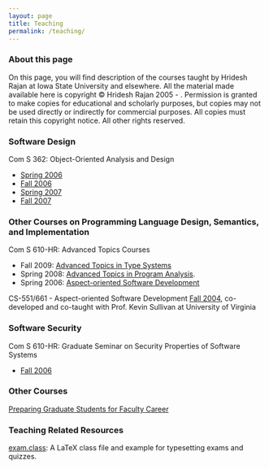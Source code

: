 ```yaml
---
layout: page
title: Teaching
permalink: /teaching/
---
```


### About this page

<!--#config timefmt="%Y" -->
<p>
On this page, you will find description of the courses taught by Hridesh Rajan
at Iowa State University and elsewhere. All the material made available here is
copyright &#169; Hridesh Rajan 2005 - <!--#echo var="DATE_LOCAL" -->. Permission is granted to make
copies for educational and scholarly purposes, but copies may not be used
directly or indirectly for commercial purposes. All copies must retain this
copyright notice. All other rights reserved.
</p>

### Software Design

Com S 362: Object-Oriented Analysis and Design
* [Spring 2006](http://www.cs.iastate.edu/~hridesh/teaching/362/06/01/)
* [Fall 2006](http://www.cs.iastate.edu/~hridesh/teaching/362/06/02/)
* [Spring 2007](http://www.cs.iastate.edu/~hridesh/teaching/362/07/01/)
* [Fall 2007](http://www.cs.iastate.edu/~hridesh/teaching/362/07/02/)

### Other Courses on Programming Language Design, Semantics, and Implementation

Com S 610-HR: Advanced Topics Courses

* Fall 2009: <a href="http://www.cs.iastate.edu/~hridesh/teaching/610/09/fall/">Advanced Topics in Type Systems</a>
* Spring 2008: <a href="http://www.cs.iastate.edu/~hridesh/teaching/610/08/spring/">Advanced Topics in Program Analysis</a>.
* Spring 2006: <a href="http://www.cs.iastate.edu/~hridesh/teaching/610/06/01/">Aspect-oriented Software Development</a>

CS-551/661 - Aspect-oriented Software Development [Fall 2004](http://www.cs.virginia.edu/~eos/cs651/),
co-developed and co-taught with Prof. Kevin Sullivan at University of Virginia

### Software Security

Com S 610-HR: Graduate Seminar on Security Properties of Software Systems
* [Fall 2006](http://www.cs.iastate.edu/~hridesh/teaching/610/06/02/)

### Other Courses

[Preparing Graduate Students for Faculty Career](http://www.cs.iastate.edu/~hridesh/teaching/pff/05/01)

### Teaching Related Resources

[exam.class](http://www.cs.iastate.edu/~hridesh/teaching/resources/examClass.tar.gz): 
A LaTeX class file and example for typesetting exams and quizzes.




